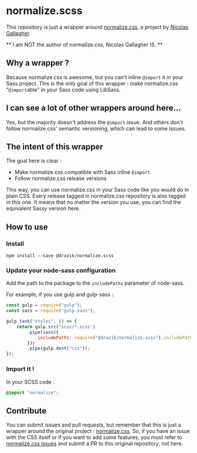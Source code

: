 # normalize.scss

This repository is just a wrapper around
[normalize.css](https://github.com/necolas/normalize.css), a project by
[Nicolas Gallagher](https://github.com/necolas).

** I am NOT the author of normalize.css, Nicolas Gallagher IS. **

## Why a wrapper ?

Because normalize.css is awesome, but you can't inline `@import` it in your Sass
project. This is the only goal of this wrapper : make normalize.css
"`@import`able" in your Sass code using LibSass.

## I can see a lot of other wrappers around here...

Yes, but the majority doesn't address the `@import` issue. And others don't
follow normalize.css' semantic versioning, which can lead to some issues.

## The intent of this wrapper

The goal here is clear :

* Make normalize.css compatible with Sass inline `@import`
* Follow normalize.css release versions

This way, you can use normalize.css in your Sass code like you would do in plain
CSS. Every release tagged in normalize.css repository is also tagged in this
one. It means that no matter the version you use, you can find the equivalent
Sassy version here.

## How to use

### Install

```
npm install --save @drazik/normalize.scss
```

### Update your node-sass configuration

Add the path to the package to the `includePaths` parameter of node-sass.

For example, if you use gulp and gulp-sass :

```js
const gulp = require("gulp");
const sass = require("gulp-sass");

gulp.task("styles", () => {
    return gulp.src("scss/*.scss")
        .pipe(sass({
            includePaths: require("@drazik/normalize.scss").includePaths
        }))
        .pipe(gulp.dest("css"));
});
```

### Import it !

In your SCSS code :

```css
@import "normalize";
```

## Contribute

You can submit issues and pull requests, but remember that this is just a
wrapper around the original project :
[normalize.css](https://github.com/necolas/normalize.css). So, if you have an
issue with the CSS itself or if you want to add some features, you must refer to
[normalize.css issues](https://github.com/necolas/normalize.css/issues) and
submit a PR to this original repository, not here.
